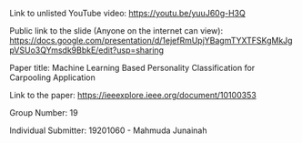 Link to unlisted YouTube video: https://youtu.be/yuuJ60g-H3Q

Public link to the slide (Anyone on the internet can view): https://docs.google.com/presentation/d/1ejefRmUpjYBagmTYXTFSKgMkJgpVSUo3QYmsdk9BbkE/edit?usp=sharing

Paper title: Machine Learning Based Personality Classification for Carpooling Application

Link to the paper: https://ieeexplore.ieee.org/document/10100353

Group Number: 19

Individual Submitter: 19201060 - Mahmuda Junainah
